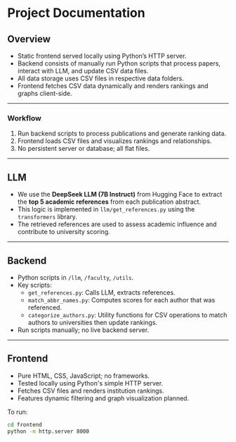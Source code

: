 # Project Documentation

## Overview

- Static frontend served locally using Python’s HTTP server.
- Backend consists of manually run Python scripts that process papers, interact with LLM, and update CSV data files.
- All data storage uses CSV files in respective data folders.
- Frontend fetches CSV data dynamically and renders rankings and graphs client-side.

---

### Workflow

1. Run backend scripts to process publications and generate ranking data.
2. Frontend loads CSV files and visualizes rankings and relationships.
3. No persistent server or database; all flat files.

---

## LLM

- We use the **DeepSeek LLM (7B Instruct)** from Hugging Face to extract the **top 5 academic references** from each publication abstract.
- This logic is implemented in `llm/get_references.py` using the `transformers` library.
- The retrieved references are used to assess academic influence and contribute to university scoring.

---

## Backend

- Python scripts in `/llm`, `/faculty`, `/utils`.
- Key scripts:
  - `get_references.py`: Calls LLM, extracts references.
  - `match_abbr_names.py`: Computes scores for each author that was referenced.
  - `categorize_authors.py`: Utility functions for CSV operations to match authors to universities then update rankings.
- Run scripts manually; no live backend server.

---

## Frontend

- Pure HTML, CSS, JavaScript; no frameworks.
- Tested locally using Python's simple HTTP server.
- Fetches CSV files and renders institution rankings.
- Features dynamic filtering and graph visualization planned.

To run:
```bash
cd frontend
python -m http.server 8000
```
